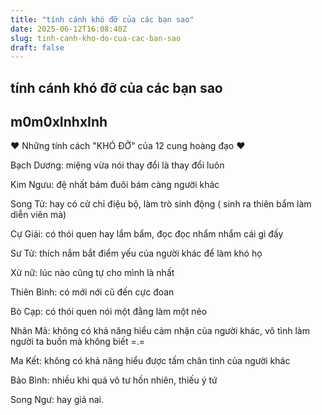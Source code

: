 ```yaml
---
title: "tính cánh khó đỡ của các bạn sao"
date: 2025-06-12T16:08:40Z
slug: tinh-canh-kho-do-cua-cac-ban-sao
draft: false
---
```


## tính cánh khó đỡ của các bạn sao

## m0m0xInhxInh

♥ Những tính cách "KHÓ ĐỠ" của 12 cung hoàng đạo ♥

Bạch Dương: miệng vừa nói thay đổi là thay đổi luôn

Kim Ngưu: đệ nhất bám đuôi bám càng người khác

Song Tử: hay có cử chỉ điệu bộ, làm trò sinh động ( sinh ra thiên bẩm làm diễn viên mà)

Cự Giải: có thói quen hay lẩm bẩm, đọc đọc nhẩm nhẩm cái gì đấy

Sư Tử: thích nắm bắt điểm yếu của người khác để làm khó họ

Xử nữ: lúc nào cũng tự cho mình là nhất

Thiên Bình: có mới nới cũ đến cực đoan

Bò Cạp: có thói quen nói một đằng làm một nẻo

Nhân Mã: không có khả năng hiểu cảm nhận của người khác, vô tình làm người ta buồn mà không biết =.=

Ma Kết: không có khả năng hiểu được tấm chân tình của người khác

Bảo Bình: nhiều khi quá vô tư hồn nhiên, thiếu ý tứ

Song Ngư: hay giả nai.
